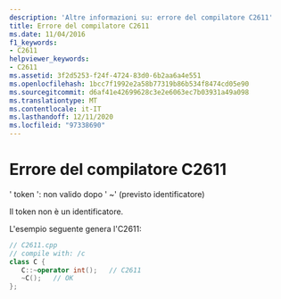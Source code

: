 ```yaml
---
description: 'Altre informazioni su: errore del compilatore C2611'
title: Errore del compilatore C2611
ms.date: 11/04/2016
f1_keywords:
- C2611
helpviewer_keywords:
- C2611
ms.assetid: 3f2d5253-f24f-4724-83d0-6b2aa6a4e551
ms.openlocfilehash: 1bcc7f1992e2a58b77319b86b534f8474cd05e90
ms.sourcegitcommit: d6af41e42699628c3e2e6063ec7b03931a49a098
ms.translationtype: MT
ms.contentlocale: it-IT
ms.lasthandoff: 12/11/2020
ms.locfileid: "97338690"
---
```

# <a name="compiler-error-c2611"></a>Errore del compilatore C2611

' token ': non valido dopo ' ~' (previsto identificatore)

Il token non è un identificatore.

L'esempio seguente genera l'C2611:

```cpp
// C2611.cpp
// compile with: /c
class C {
   C::~operator int();   // C2611
   ~C();   // OK
};
```
